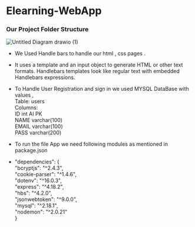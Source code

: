 # Elearning-WebApp

### Our Project Folder Structure


![Untitled Diagram drawio (1)](https://user-images.githubusercontent.com/73175071/226164635-15eeeb88-e838-4798-bb8c-cf833f024aed.png)


- We Used Handle bars to handle our html , css pages .
- It uses a template and an input object to generate HTML or other text formats. Handlebars templates look like regular text with embedded Handlebars expressions.
- To Handle User Registration and sign in we used MYSQL DataBase with values , <br>
Table: users<br>
Columns:<br>
ID int AI PK <br>
NAME varchar(100) <br>
EMAIL varchar(100) <br>
PASS varchar(200)<br>

- To run the file App we need following modules as mentioned in package.json<br>
- "dependencies": {<br>
    "bcryptjs": "^2.4.3",<br>
    "cookie-parser": "^1.4.6",<br>
    "dotenv": "^16.0.3",<br>
    "express": "^4.18.2",<br>
    "hbs": "^4.2.0",<br>
    "jsonwebtoken": "^9.0.0",<br>
    "mysql": "^2.18.1",<br>
    "nodemon": "^2.0.21"<br>
  }<br>
